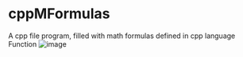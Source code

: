 # cppMFormulas
A cpp file program, filled with math formulas defined in cpp language Function
![image](https://media.geeksforgeeks.org/wp-content/uploads/20230428112324/maths-formula-chart-05-05-05-copy.webp)
